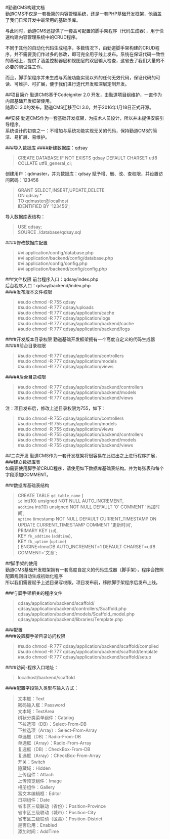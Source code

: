 #勤道CMS构建文档  
勤道CMS不仅是一套极简的内容管理系统，还是一套PHP基础开发框架，他涵盖了我们日常开发中最常用的基础类库。  

与此同时，勤道CMS还提供了一套高可配置的脚手架程序（代码生成器），用于快速构建内容管理系统中的CRUD程序。  

不同于其他的自动化代码生成程序，多数情况下，由勤道脚手架构建的CRUD程序，并不需要我们作过多的修改，即可完全用于线上发布。系统在保证代码一致性的基础上，提供了涵盖控制器层和视图层的双层输入检查，这省去了我们大量的不必要的测试性工作。  

而且，脚手架程序并未生成与系统功能实现以外的任何无效代码，保证代码的可读、可维护、可扩展，便于我们进行迭代开发和深层定制开发。  

##项目简介
勤道CMS基于Codeigniter 2.0 开发，由勤道项目组维护，一直作为内部基础开发框架使用。  
随着CI 3.0的发布，勤道CMS迁移至CI 3.0，并于2016年1月18日正式开源。  

##安装
勤道CMS作为一套基础开发框架，为技术人员设计，所以并未提供安装引导程序。  
系统设计的初衷之一：不增加与系统功能实现无关的代码，保持勤道CMS的简洁、易扩展、易维护。

###导入数据库
####新建数据库：qdsay  
> CREATE DATABASE IF NOT EXISTS qdsay DEFAULT CHARSET utf8 COLLATE utf8_general_ci;  

创建用户：qdmaster，并为数据库：qdsay 赋予增、删、改、查权限，并设置访问密码：123456  
> GRANT SELECT,INSERT,UPDATE,DELETE  
> ON qdsay.*  
> TO qdmaster@localhost  
> IDENTIFIED BY '123456';  

导入数据库表结构：  
> USE qdsay;  
> SOURCE ./database/qdsay.sql  

####修改数据库配置
> \#vi application/config/database.php  
> \#vi application/backend/config/database.php  
> \#vi application/config/config.php  
> \#vi application/backend/config/config.php  

###文件权限
前台程序入口：qdsay/index.php  
后台程序入口：qdsay/backend/index.php  
####发布版本文件权限
> \#sudo chmod -R 755 qdsay  
> \#sudo chmod -R 777 qdsay/uploads  
> \#sudo chmod -R 777 qdsay/application/cache  
> \#sudo chmod -R 777 qdsay/application/logs  
> \#sudo chmod -R 777 qdsay/application/backend/cache  
> \#sudo chmod -R 777 qdsay/application/backend/logs  

####开发版本目录权限
勤道基础开发框架拥有一个高度自定义的代码生成器
#####前台目录权限
> \#sudo chmod -R 777 qdsay/application/controllers  
> \#sudo chmod -R 777 qdsay/application/models  
> \#sudo chmod -R 777 qdsay/application/views  

#####后台目录权限
> \#sudo chmod -R 777 qdsay/application/backend/controllers  
> \#sudo chmod -R 777 qdsay/application/backend/models  
> \#sudo chmod -R 777 qdsay/application/backend/views  

注：项目发布后，修改上述目录权限为755，如下：
> \#sudo chmod -R 755 qdsay/application/controllers  
> \#sudo chmod -R 755 qdsay/application/models  
> \#sudo chmod -R 755 qdsay/application/views  
> \#sudo chmod -R 755 qdsay/application/backend/controllers  
> \#sudo chmod -R 755 qdsay/application/backend/models  
> \#sudo chmod -R 755 qdsay/application/backend/views  

##二次开发
勤道CMS作为一套开发框架将很容易在此进出之上进行程序扩展，
###建立数据库表  
如需要使用脚手架CRUD程序，请使用如下数据库基础表结构。并为每张表和每个字段添加COMMENT。  

###数据库基础表结构
> CREATE TABLE `qd_table_name` (  
>   `id` int(10) unsigned NOT NULL AUTO_INCREMENT,  
>   `addtime` int(10) unsigned NOT NULL DEFAULT '0' COMMENT '添加时间',  
>   `uptime` timestamp NOT NULL DEFAULT CURRENT_TIMESTAMP ON UPDATE CURRENT_TIMESTAMP COMMENT '更新时间',  
>   PRIMARY KEY (`id`),  
>   KEY `fk_addtime` (`addtime`),  
>   KEY `fk_uptime` (`uptime`)  
> ) ENGINE=InnoDB AUTO_INCREMENT=1 DEFAULT CHARSET=utf8 COMMENT='文章';  

##脚手架的使用  
勤道CMS基础开发框架拥有一套高度自定义的代码生成器（脚手架），程序会按照配置规则自动生成初始化程序  
所以我们需要赋予上述目录写权限，项目发布前，移除脚手架程序后发布上线。  

###与脚手架相关的程序文件
> qdsay/application/backend/scaffold/  
> qdsay/application/backend/controllers/Scaffold.php  
> qdsay/application/backend/models/Scaffold_model.php  
> qdsay/application/backend/libraries/Template.php  

###配置  
####设置脚手架目录访问权限  
> \#sudo chmod -R 777 qdsay/application/backend/scaffold/compiled  
> \#sudo chmod -R 777 qdsay/application/backend/scaffold/template  
> \#sudo chmod -R 777 qdsay/application/backend/scaffold/setup  

####访问-程序入口地址：  
> localhost/backend/scaffold  

####配置字段输入类型与输入方式：
> 文本框：Text  
> 密码输入框：Password  
> 文本域：TextArea  
> 树状分类菜单组件：Catalog  
> 下拉选项（DB）：Select-From-DB  
> 下拉选项（Array）：Select-From-Array  
> 单选框（DB）：Radio-From-DB  
> 单选框（Array）：Radio-From-Array  
> 复选框（DB）：CheckBox-From-DB  
> 复选框（Array）：CheckBox-From-Array  
> 开关：Switch  
> 隐藏域：Hidden  
> 上传组件：Attach  
> 上传预览组件：Image  
> 相册组件：Gallery  
> 富文本编辑框：Editor  
> 日期组件：Date  
> 省市区三级联动（省份）：Position-Province  
> 省市区三级联动（城市）：Position-City  
> 省市区三级联动（区县）：Position-District  
> 是否启用：Enabled  
> 添加时间：AddTime  
